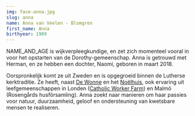 ```yaml
---
img: face-anna.jpg
slug: anna
name: Anna van Veelen - Blomgren
first_name: Anna
birthyear: 1989
---
```

NAME_AND_AGE is wijkverpleegkundige, en zet zich momenteel vooral in voor het opstarten van de Dorothy-gemeenschap.
Anna is getrouwd met Herman, en ze hebben een dochter, Naomi, geboren in maart 2018.

Oorspronkelijk komt ze uit Zweden en is opgegroeid binnen de Lutherse kerktraditie.
Ze heeft, naast [De Wonne](http://wonne.nl/) en het [Noëlhuis](http://noelhuis.nl/),
ook ervaring uit leefgemeenschappen in Londen ([Catholic Worker Farm](http://thecatholicworkerfarm.org/))
en Malmö (Rosengårds husförsamling). Anna zoekt naar manieren om haar passies voor natuur, duurzaamheid,
geloof en ondersteuning van kwetsbare mensen te realiseren.
